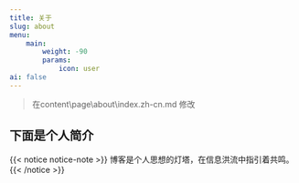 ```yaml
---
title: 关于
slug: about
menu:
    main: 
        weight: -90
        params:
            icon: user
ai: false
---
```




>在content\page\about\index.zh-cn.md 修改

## 下面是个人简介

{{< notice notice-note >}}
博客是个人思想的灯塔，在信息洪流中指引着共鸣。 
{{< /notice >}}

